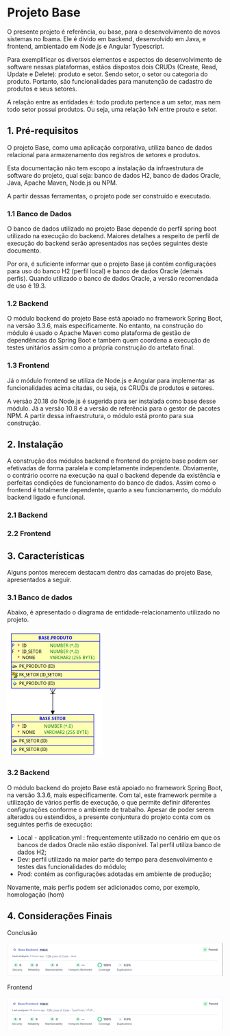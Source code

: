 # Projeto Base

O presente projeto é referência, ou base, para o desenvolvimento de novos sistemas no Ibama. Ele é divido em backend, desenvolvido em Java, e frontend, ambientado em Node.js e Angular Typescript.

Para exemplificar os diversos elementos e aspectos do desenvolvimento de software nessas plataformas, estãos dispostos dois CRUDs (Create, Read, Update e Delete): produto e setor. Sendo setor, o setor ou categoria do produto. Portanto, são funcionalidades para manutenção de cadastro de produtos e seus setores.

A relação entre as entidades é: todo produto pertence a um setor, mas nem todo setor possui produtos. Ou seja, uma relação 1xN entre prouto e setor.

## 1. Pré-requisitos

O projeto Base, como uma aplicação corporativa, utiliza banco de dados relacional para armazenamento dos registros de setores e produtos.

Esta documentação não tem escopo a instalação da infraestrutura de software do projeto, qual seja: banco de dados H2, banco de dados Oracle, Java, Apache Maven, Node.js ou NPM.

A partir dessas ferramentas, o projeto pode ser construído e executado.

### 1.1 Banco de Dados

O banco de dados utilizado no projeto Base depende do perfil spring boot utilizado na execução do backend. Maiores detalhes a respeito de perfil de execução do backend serão apresentados nas seções seguintes deste documento.

Por ora, é suficiente informar que o projeto Base já contém configurações para uso do banco H2 (perfil local) e banco de dados Oracle (demais perfis). Quando utilizado o banco de dados Oracle, a versão recomendada de uso é 19.3.

### 1.2 Backend

O módulo backend do projeto Base está apoiado no framework Spring Boot, na versão 3.3.6, mais especificamente. No entanto, na construção do módulo é usado o Apache Maven como plataforma de gestão de dependências do Spring Boot e também quem coordena a execução de testes unitários assim como a própria construção do artefato final.

### 1.3 Frontend

Já o módulo frontend se utiliza de Node.js e Angular para implementar as funcionalidades acima citadas, ou seja, os CRUDs de produtos e setores.

A versão 20.18 do Node.js é sugerida para ser instalada como base desse módulo. Já a versão 10.8 é a versão de referência para o gestor de pacotes NPM. A partir dessa infraestrutura, o módulo está pronto para sua construção.

## 2. Instalação

A construção dos módulos backend e frontend do projeto base podem ser efetivadas de forma paralela e completamente independente. Obviamente, o contrário ocorre na execução na qual o backend depende da existência e perfeitas condições de funcionamento do banco de dados. Assim como o frontend é totalmente dependente, quanto a seu funcionamento, do módulo backend ligado e funcional.

### 2.1 Backend

 
### 2.2 Frontend

## 3. Características

Alguns pontos merecem destacam dentro das camadas do projeto Base, apresentados a seguir.

### 3.1 Banco de dados


Abaixo, é apresentado o diagrama de entidade-relacionamento utilizado no projeto.

![!](assets/er.png)


### 3.2 Backend

O módulo backend do projeto Base está apoiado no framework Spring Boot, na versão 3.3.6, mais especificamente. Com tal, este framework permite a utilização de vários perfis de execução, o que permite definir diferentes configurações conforme o ambiente de trabalho. Apesar de poder serem alterados ou estendidos, a presente conjuntura do projeto conta com os seguintes perfis de execução:

- Local - application.yml : frequentemente utilizado no cenário em que os bancos de dados Oracle não estão disponível. Tal perfil utiliza banco de dados H2;
- Dev: perfil utilizado na maior parte do tempo para desenvolvimento e testes das funcionalidades do módulo;
- Prod: contém as configurações adotadas em ambiente de produção;

Novamente, mais perfis podem ser adicionados como, por exemplo, homologação (hom)

## 4. Considerações Finais

Conclusão

![!](assets/indicador-qualidade-backend.png)

Frontend

![!](assets/indicador-qualidade-frontend.png)
